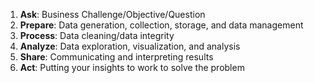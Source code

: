 1. **Ask**: Business Challenge/Objective/Question
2. **Prepare**: Data generation, collection, storage, and data management
3. **Process**: Data cleaning/data integrity
4. **Analyze**: Data exploration, visualization, and analysis
5. **Share**: Communicating and interpreting results 
6. **Act**:  Putting your insights to work to solve the problem
